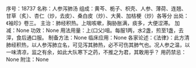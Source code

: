序号：18737
名称：人参泻肺汤
组成：黄芩、栀子、枳壳、人参、薄荷、连翘、甘草（炙）、杏仁（炒，去皮）、桑白皮（炒）、大黄、加桔梗（炒）各等分
出处：《袖珍》卷三。
主治：肺经积热。上喘咳嗽，胸胁胀满，痰多，大便涩滞。
加减：None
功效：None
用法用量：上(口父)咀。每服1两，水2盏，煎至1盏，去滓，食后通口服。
制备方法：None
临床应用：None
各家论述：《法律》：此方清肺经积热，以人参泻肺立名，可见泻其肺热，必不可伤其肺气也。况人参之温，以一味清凉，监之有余，如此大队寒下之药，不推之为君，其敢用乎？
用药禁忌：None
附注：None
